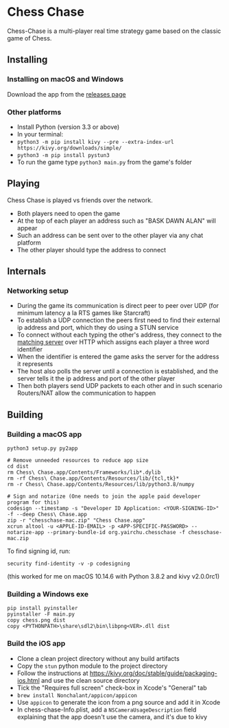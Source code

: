 # Chess Chase

Chess-Chase is a multi-player real time strategy game based on the classic game of Chess.

## Installing

### Installing on macOS and Windows

Download the app from the [releases page](https://github.com/yairchu/chess2/releases)

### Other platforms

* Install Python (version 3.3 or above)
* In your terminal:
* `python3 -m pip install kivy --pre --extra-index-url https://kivy.org/downloads/simple/`
* `python3 -m pip install pystun3`
* To run the game type `python3 main.py` from the game's folder

## Playing

Chess Chase is played vs friends over the network.

* Both players need to open the game
* At the top of each player an address such as "BASK DAWN ALAN" will appear
* Such an address can be sent over to the other player via any chat platform
* The other player should type the address to connect

## Internals

### Networking setup

* During the game its communication is direct peer to peer over UDP (for minimum latency a la RTS games like Starcraft)
* To establish a UDP connection the peers first need to find their external ip address and port, which they do using a STUN service
* To connect without each typing the other's address, they connect to the [matching server](https://github.com/yairchu/game-match-server) over HTTP which assigns each player a three word identifier
* When the identifier is entered the game asks the server for the address it represents
* The host also polls the server until a connection is established, and the server tells it the ip address and port of the other player
* Then both players send UDP packets to each other and in such scenario Routers/NAT allow the communication to happen

## Building

### Building a macOS app

    python3 setup.py py2app

    # Remove unneeded resources to reduce app size
    cd dist
    rm Chess\ Chase.app/Contents/Frameworks/lib*.dylib
    rm -rf Chess\ Chase.app/Contents/Resources/lib/{tcl,tk}*
    rm -r Chess\ Chase.app/Contents/Resources/lib/python3.8/numpy

    # Sign and notarize (One needs to join the apple paid developer program for this)
    codesign --timestamp -s "Developer ID Application: <YOUR-SIGNING-ID>" -f --deep Chess\ Chase.app
    zip -r "chesschase-mac.zip" "Chess Chase.app"
    xcrun altool -u <APPLE-ID-EMAIL> -p <APP-SPECIFIC-PASSWORD> --notarize-app --primary-bundle-id org.yairchu.chesschase -f chesschase-mac.zip

To find signing id, run:

    security find-identity -v -p codesigning

(this worked for me on macOS 10.14.6 with Python 3.8.2 and kivy v2.0.0rc1)

### Building a Windows exe

    pip install pyinstaller
    pyinstaller -F main.py
    copy chess.png dist
    copy <PYTHONPATH>\share\sdl2\bin\libpng<VER>.dll dist

### Build the iOS app

* Clone a clean project directory without any build artifacts
* Copy the `stun` python module to the project directory
* Follow the instructions at https://kivy.org/doc/stable/guide/packaging-ios.html and use the clean source directory
* Tick the "Requires full screen" check-box in Xcode's "General" tab
* `brew install Nonchalant/appicon/appicon`
* Use `appicon` to generate the icon from a png source and add it in Xcode
* In chess-chase-Info.plist, add a `NSCameraUsageDescription` field explaining that the app doesn't use the camera, and it's due to kivy
